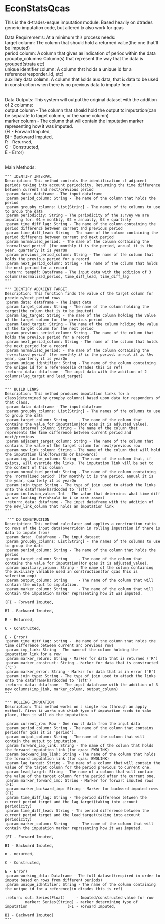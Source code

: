 # EconStatsQcas

This is the d-trades-esque imputation module. Based heavily on dtrades generic imputation code, but altered to also work for qcas.

Data Requirements:
At a minimum this process needs:<br>
target column: The column that should hold a returned value(the one that'll be imputed)<br>
period column: A column that gives an indication of period within the data<br>
groupby_columns: Column(s) that represent the way that the data is grouped(strata etc)<br>
unique identifier column: A column that holds a unique id for a reference(responder_id, etc)<br>
auxiliary data column: A column that holds aux data, that is data to be used in construction when there is no previous data to impute from.<br><br>

Data Outputs:
This system will output the original dataset with the addition of 2 columns:<br>
output column - The column that should hold the output to imputation(can be separate to target column, or the same column)<br>
marker column - The column that will contain the imputation marker representing how it was imputed.<br>
                                                                                             (FI - Forward Imputed,<br>
                                                                                              BI - Backward Imputed,<br>
                                                                                               R - Returned,<br>
                                                                                               C - Constructed,<br>
                                                                                               E - Error)<br><br>



Main Methods:

    """ IDENTIFY INTERVAL
    Description: This method controls the identification of adjacent periods taking into account periodicity. Returning the time difference between current and next/previous period
    :param data: dataframe - The input dataframe
    :param period_column: String - The name of the column that holds the period
    :param groupby_columns: List[String] - The names of the columns to use to group the data
    :param periodicity: String - The periodicity of the survey we are imputing for: 01 = monthly, 02 = annually, 03 = quarterly
    :param time_diff_lag: String - The name of the column containing the period difference between current and previous period
    :param time_diff_lead: String - The name of the column containing the period difference between current and next period
    :param normalised_period: - The name of the column containing the 'normalised period' (for monthly it is the period, annual it is the year, quarterly it is yearQn
    :param previous_period_column: String - The name of the column that holds the previous period for a record
    :param next_period_column: String - The name of the column that holds the next period for a record
    :return: tempdf: Dataframe - The input data with the addition of 3 columns(normalised_period, time_diff_lead, time_diff_lag
    """

    """ IDENTIFY ADJACENT TARGET
    Description: This function finds the value of the target column for previous/next period rows
    :param data: dataframe - The input data
    :param target_column: String - The name of the column holding the target(the column that is to be imputed)
    :param lag_target: String - The name of the column holding the value of the target column for the previous period
    :param lead_target: String - The name of the column holding the value of the target column for the next period
    :param previous_period_column: String - The name of the column that holds the previous period for a record
    :param next_period_column: String - The name of the column that holds the next period for a record
    :param normalised_period: - The name of the column containing the 'normalised period' (for monthly it is the period, annual it is the year, quarterly it is yearQn
    :param unique_identifier: String - The name of the column containing the unique id for a reference(in dtrades this is ref)
    :return: data: dataframe - The input data with the addition of 2 columns(lag_target and lead_target)
    """

    """ BUILD LINKS
    Description: This method produces imputation links for a class(determined by groupby columns) based upon data for responders of that class.
    :param data: dataframe - The input dataframe
    :param groupby_columns: List[String] - The names of the columns to use to group the data
    :param target_column: String     - The name of the column that contains the value for imputation(for qcas it is adjusted_value).
    :param interval_column: String - The name of the column that represents the time difference between current period and next/previous
    :param adjacent_target_column: String - The name of the column that contains the value of the target column for next/previous row
    :param new_link_column: String - The name of the column that will hold the imputation link(forwards or backwards)
    :param imp_factor_column: String - The name of the column that, if exists, will override the links. The imputation link will be set to the content of this column
    :param normalised_period: String - The name of the column containing the 'normalised period' (for monthly it is the period, annual it is the year, quarterly it is yearQn
    :param join_type: String - The type of join used to attach the links onto the dataframe(hardcoded to 'left')
    :param inclusion_value: Int - The value that determines what time diff we are looking for(should be 1 in most cases)
    :return: data: dataframe - The input dataframe with the addition of the new_link_column that holds an imputation link
    """

     """ DO CONSTRUCTION
    Description: This method calculates and applies a construction ratio to rows of the input data(overridden in rolling imputation if there is data to impute from)
    :param data:  Dataframe - The input dataset
    :param groupby_columns: List[String] - The names of the columns to use to group the data
    :param period_column: String - The name of the column that holds the period
    :param target_column: String     - The name of the column that contains the value for imputation(for qcas it is adjusted_value).
    :param auxiliary_column: String - The name of the column containing the auxiliary variable used in construction(for qcas this is selection_emp)
    :param output_column: String     - The name of the column that will contain the output to imputation.
    :param marker_column: String     - The name of the column that will contain the imputation marker representing how it was imputed.
                                                                                             (FI - Forward Imputed,
                                                                                              BI - Backward Imputed,
                                                                                               R - Returned,
                                                                                               C - Constructed,
                                                                                               E - Error)
    :param time_diff_lag: String - The name of the column that holds the time difference between current and previous rows
    :param imp_link: String - The name of the column holding the imputation link for a row
    :param marker_return: String - Marker for data that is returned ('R')
    :param marker_construct: String - Marker for data that is constructed ('C')
    :param marker_error: String - Marker for data that is in error ('E')
    :param join_type: String - The type of join used to attach the links onto the dataframe(hardcoded to 'left')
    :return: data: dataframe - The input dataframe with the addition of 3 new columns(imp_link, marker_column, output_column)
    """

    """ ROLLING IMPUTATION
    Description: This method works on a single row (through an apply method). First it works out which type of imputation needs to take place, then it will do the imputation.

    :param current_row: Row - One row of data from the input data
    :param period_column: String - The name of the column that contains period(for qcas it is 'period').
    :param output_column: String - The name of the column that will contain the output to imputation.
    :param forward_imp_link: String - The name of the column that holds the forward imputation link (for qcas: FWDLINK)
    :param backward_imp_link: String - The name of the column that holds the forward imputation link (for qcas: BWDLINK)
    :param lag_target: String - The name of a column that will contain the value of the target column for the period previous to current one.
    :param lead_target: String - The name of a column that will contain the value of the target column for the period after the current one.
    :param marker_forward_imp: String - Marker for forward imputed rows (FI)
    :param marker_backward_imp: String - Marker for backward imputed rows (FI)
    :param time_diff_lag: String - The period difference between the current period target and the lag_target(taking into account periodicity)
    :param time_diff_lead: String - The period difference between the current period target and the lead_target(taking into account periodicity)
    :param marker_column: String     - The name of the column that will contain the imputation marker representing how it was imputed.
                                                                                             (FI - Forward Imputed,
                                                                                              BI - Backward Imputed,
                                                                                               R - Returned,
                                                                                               C - Constructed,
                                                                                               E - Error)
    :param working_data: Dataframe - The full dataset(required in order to impute based on rows from different periods)
    :param unique_identifier: String - The name of the column containing the unique id for a reference(in dtrades this is ref)

    :return: out: Series(Float)     - Imputed/constructed value for row
             marker: Series(String) - marker determining type of imputation                  (FI - Forward Imputed,
                                                                                              BI - Backward Imputed)
    """

